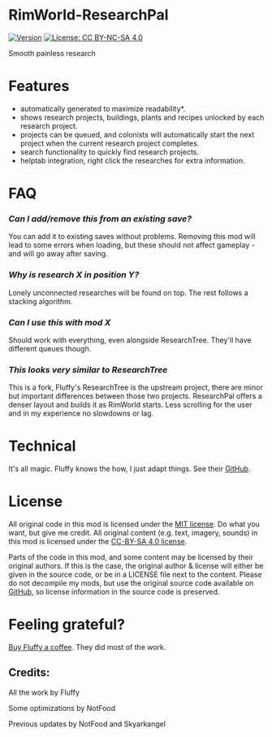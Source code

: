 # RimWorld-ResearchPal

[![Version](https://img.shields.io/badge/Rimworld-A19-green.svg)](http://rimworldgame.com/)
[![License: CC BY-NC-SA 4.0](https://img.shields.io/badge/License-CC%20BY--NC--SA%204.0-blue.svg)](http://creativecommons.org/licenses/by-nc-sa/4.0/)

Smooth painless research

# Features
 - automatically generated to maximize readability*. 
 - shows research projects, buildings, plants and recipes unlocked by each research project.
 - projects can be queued, and colonists will automatically start the next project when the current research project completes.
 - search functionality to quickly find research projects.
 - helptab integration, right click the researches for extra information.
 
# FAQ
### *Can I add/remove this from an existing save?*

You can add it to existing saves without problems. Removing this mod will lead to some errors when loading, but these should not affect gameplay - and will go away after saving.

### *Why is research X in position Y?*

Lonely unconnected researches will be found on top. The rest follows a stacking algorithm. 

### *Can I use this with mod X*

Should work with everything, even alongside ResearchTree. They'll have different queues though.

### *This looks very similar to ResearchTree*

This is a fork, Fluffy's ResearchTree is the upstream project, there are minor but important differences between those two projects.
ResearchPal offers a denser layout and builds it as RimWorld starts. Less scrolling for the user and in my experience no slowdowns or lag.

# Technical
It's all magic. Fluffy knows the how, I just adapt things. See their [GitHub](https://github.com/FluffierThanThou/ResearchTree/#Technical).

# License
All original code in this mod is licensed under the [MIT license](https://opensource.org/licenses/MIT). Do what you want, but give me credit. 
All original content (e.g. text, imagery, sounds) in this mod is licensed under the [CC-BY-SA 4.0 license](http://creativecommons.org/licenses/by-sa/4.0/).

Parts of the code in this mod, and some content may be licensed by their original authors. If this is the case, the original author & license will either be given in the source code, or be in a LICENSE file next to the content. Please do not decompile my mods, but use the original source code available on [GitHub](https://github.com/FluffierThanThou/ResearchTree/), so license information in the source code is preserved.

# Feeling grateful?
[Buy Fluffy a coffee](https://ko-fi.com/fluffymods). They did most of the work.


## Credits:
All the work by Fluffy

Some optimizations by NotFood

Previous updates by NotFood and Skyarkangel
